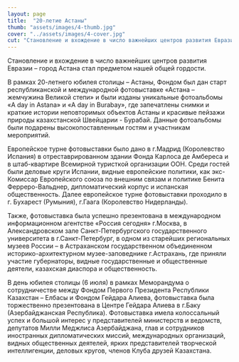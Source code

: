 ```yaml
---
layout: page
title:  "20-летие Астаны"
thumb: "assets/images/4-thumb.jpg"
cover: "../assets/images/4-cover.jpg"
cut: "Становление и вхождение в число важнейших центров развития Евразии – город Астана стал предметом нашей общей гордости."
---
```


Становление и вхождение в число важнейших центров развития Евразии – город Астана стал предметом нашей общей гордости.

В рамках 20-летнего юбилея столицы – Астаны, Фондом был дан старт республиканской и международной фотовыставке «Астана – жемчужина Великой степи» и были изданы уникальные фотоальбомы «A day in Astana» и «A day in Burabay», где запечатлены снимки и краткие истории неповторимых объектов Астаны и красивые пейзажи природы казахстанской Швейцарии - Бурабай. Данные фотоальбомы были подарены высокопоставленным гостям и участникам мероприятий.   

Европейское турне фотовыставки было дано в г.Мадрид (Королевство Испания) в отреставрированном здании Фонда Карлоса де Амбереса и в штаб-квартире Всемирной туристкой организации ООН. Среди гостей были деловые круги Испании, видные европейские политики, как экс-Комиссар Европейского союза по внешним связам и политике Бенита Ферреро-Вальднер, дипломатический корпус и испанская общественность. Далее европейское турне фотовыставки проходило в  г. Бухарест (Румыния), г.Гаага (Королевство Нидерланды).

Также, фотовыставка была успешно презентована в международном информационном агентстве «Россия сегодня» г.Москва, в Александровском зале Санкт-Петербургского государственного университета в г.Санкт-Петербург, в одном из старейших региональных музеев России – в Астраханском государственном объединенном историко-архитектурном музее-заповеднике г.Астрахань, где приняли участие губернаторы, видные государственные и общественные деятели, казахская диаспора и общественность.

В день юбилея столицы (6 июля) в рамках Меморандума о сотрудничестве между Фондом Первого Президента Республики Казахстан – Елбасы и Фондом Гейдара Алиева, фотовыставка была торжественно презентована в Центре Гейдара Алиева в г.Баку (Азербайджанская Республика). Фотовыставка имела колоссальный успех и большой интерес у представителей министерств и ведомств, депутатов Милли Меджлиса Азербайджана, глав и сотрудников иностранных дипломатических миссий, международных организаций, видных общественных деятелей, ярких представителей творческой интеллигенции, деловых кругов, членов Клуба друзей Казахстана.
